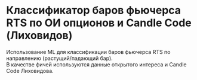 # Классификатор баров фьючерса RTS по ОИ опционов и Candle Code (Лиховидов)
Использование ML для классификации баров фьючерса RTS по направлению (растущий/падающий бар).  
В качестве фичей используются данные открытого интереса и Candle Code Лиховидова.